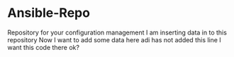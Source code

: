 # Ansible-Repo
Repository for your configuration management
I am inserting data in to this repository
Now I want to add some data here
adi has not added this line
I want this code there ok?

